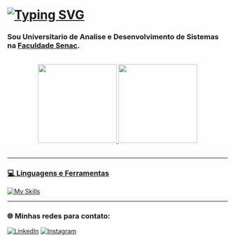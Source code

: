 # <a href="https://git.io/typing-svg"><img src="https://readme-typing-svg.demolab.com?font=Fira+Code&pause=1000&color=9EBFF7&repeat=false&width=435&lines=Oi+sou+Vitor+Barbosa+Marins+%F0%9F%91%8B" alt="Typing SVG" /></a>
### Sou Universitario de Analise e Desenvolvimento de Sistemas na [Faculdade Senac](https://faculdadesenacpe.edu.br/graduacao/analise-e-desenvolvimento-de-sistemas).

<br>

<div align="center">
  <a href="https://github.com/VitorMarins">
  <img height="180em" src="https://github-readme-stats.vercel.app/api?username=VitorMarins&show_icons=true&theme=vue-dark&include_all_commits=true&count_private=true"/>
  <img height="180em" src="https://github-readme-stats.vercel.app/api/top-langs/?username=VitorMarins&layout=compact&langs_count=7&theme=vue-dark"/>
</div>

<br>

<hr>

### 💻 Linguagens e Ferramentas
[![My Skills](https://skillicons.dev/icons?i=js,html,css,bootstrap,nodejs,java,ts,express,mysql,mongodb,py,git,github,figma,lua,cs)](https://skillicons.dev)

<hr>

### 🌐 Minhas redes para contato:

[![LinkedIn](https://img.shields.io/badge/LinkedIn-0077B5?style=for-the-badge&logo=linkedin&logoColor=white)](https://www.linkedin.com/in/vitor-barbosa-marins/) [![Instagram](https://img.shields.io/badge/Instagram-E4405F?style=for-the-badge&logo=instagram&logoColor=white)](https://www.instagram.com/vitor.bmarins/)

